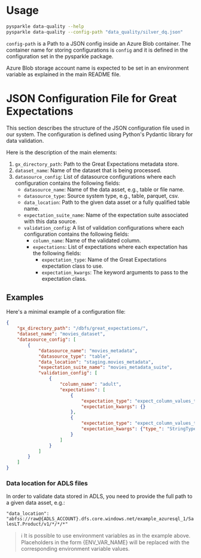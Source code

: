 # Usage

```bash
pysparkle data-quality --help
pysparkle data-quality --config-path "data_quality/silver_dq.json"
```

`config-path` is a Path to a JSON config inside an Azure Blob container. The container name
for storing configurations is `config` and it is defined in the configuration set in the pysparkle
package.

Azure Blob storage account name is expected to be set in an environment variable as explained
in the main README file. 


# JSON Configuration File for Great Expectations
This section describes the structure of the JSON configuration file used in our system.
The configuration is defined using Python's Pydantic library for data validation.

Here is the description of the main elements:

1. `gx_directory_path`: Path to the Great Expectations metadata store.
2. `dataset_name`: Name of the dataset that is being processed.
3. `datasource_config`: List of datasource configurations where each configuration contains the following fields:
   - `datasource_name`: Name of the data asset, e.g., table or file name.
   - `datasource_type`: Source system type, e.g., table, parquet, csv. 
   - `data_location`: Path to the given data asset or a fully qualified table name.
   - `expectation_suite_name`: Name of the expectation suite associated with this data source.
   - `validation_config`: A list of validation configurations where each configuration contains the following fields:
     - `column_name`: Name of the validated column. 
     - `expectations`: List of expectations where each expectation has the following fields:
       - `expectation_type`: Name of the Great Expectations expectation class to use.
       - `expectation_kwargs`: The keyword arguments to pass to the expectation class.

## Examples
Here's a minimal example of a configuration file:
```json
{
    "gx_directory_path": "/dbfs/great_expectations/",
    "dataset_name": "movies_dataset",
    "datasource_config": [
        {
            "datasource_name": "movies_metadata",
            "datasource_type": "table",
            "data_location": "staging.movies_metadata",
            "expectation_suite_name": "movies_metadata_suite",
            "validation_config": [
                {
                    "column_name": "adult",
                    "expectations": [
                        {
                            "expectation_type": "expect_column_values_to_not_be_null",
                            "expectation_kwargs": {}
                        },
                        {
                            "expectation_type": "expect_column_values_to_be_of_type",
                            "expectation_kwargs": {"type_": "StringType"}
                        }
                    ]
                }
            ]
        }
    ]
}
```

### Data location for ADLS files
In order to validate data stored in ADLS, you need to provide the full path to a given data asset, e.g.:

`"data_location": "abfss://raw@{ADLS_ACCOUNT}.dfs.core.windows.net/example_azuresql_1/SalesLT.Product/v1/*/*/*"`

> ℹ️ It is possible to use environment variables as in the example above. Placeholders in the form
> {ENV_VAR_NAME} will be replaced with the corresponding environment variable values.
